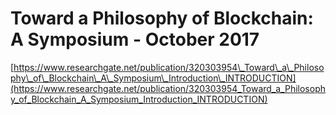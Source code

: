# Toward a Philosophy of Blockchain: A Symposium - October 2017

[https://www.researchgate.net/publication/320303954\_Toward\_a\_Philosophy\_of\_Blockchain\_A\_Symposium\_Introduction\_INTRODUCTION](https://www.researchgate.net/publication/320303954_Toward_a_Philosophy_of_Blockchain_A_Symposium_Introduction_INTRODUCTION)

